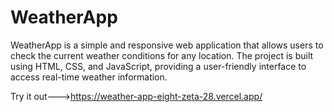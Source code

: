 # WeatherApp
WeatherApp is a simple and responsive web application that allows users to check the current weather conditions for any location. The project is built using HTML, CSS, and JavaScript, providing a user-friendly interface to access real-time weather information.

Try it out--->https://weather-app-eight-zeta-28.vercel.app/
